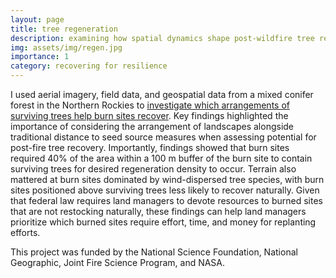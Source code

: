 ```yaml
---
layout: page
title: tree regeneration
description: examining how spatial dynamics shape post-wildfire tree recovery
img: assets/img/regen.jpg
importance: 1
category: recovering for resilience
---
```


I used aerial imagery, field data, and geospatial data from a mixed conifer forest in the Northern Rockies to [investigate which arrangements of surviving trees help burn sites recover](https://link.springer.com/article/10.1007/s10980-020-01071-z). Key findings highlighted the importance of considering the arrangement of landscapes alongside traditional distance to seed source measures when assessing potential for post-fire tree recovery. Importantly, findings showed that burn sites required 40% of the area within a 100 m buffer of the burn site to contain surviving trees for desired regeneration density to occur. Terrain also mattered at burn sites dominated by wind-dispersed tree species, with burn sites positioned above surviving trees less likely to recover naturally. Given that federal law requires land managers to devote resources to burned sites that are not restocking naturally, these findings can help land managers prioritize which burned sites require effort, time, and money for replanting efforts.

This project was funded by the National Science Foundation, National Geographic, Joint Fire Science Program, and NASA. 
